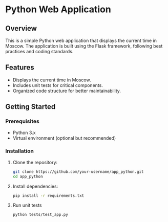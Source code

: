# Python Web Application

## Overview

This is a simple Python web application that displays the current time in Moscow. The application is built using the Flask framework, following best practices and coding standards.

## Features

- Displays the current time in Moscow.
- Includes unit tests for critical components.
- Organized code structure for better maintainability.

## Getting Started

### Prerequisites

- Python 3.x
- Virtual environment (optional but recommended)

### Installation

1. Clone the repository:

   ```bash
   git clone https://github.com/your-username/app_python.git
   cd app_python

2. Install dependencies:
    ```bash
   pip install -r requirements.txt

3. Run unit tests 
    ```bash
   python tests/test_app.py   